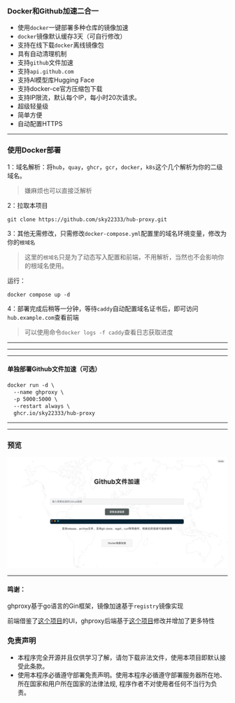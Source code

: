 ### Docker和Github加速二合一

- 使用`docker`一键部署多种仓库的镜像加速
- `docker`镜像默认缓存3天（可自行修改）
- 支持在线下载`docker`离线镜像包
- 具有自动清理机制
- 支持`github`文件加速
- 支持`api.github.com`
- 支持Al模型库Hugging Face
- 支持docker-ce官方压缩包下载
- 支持IP限流，默认每个IP，每小时20次请求。
- 超级轻量级
- 简单方便
- 自动配置HTTPS

---

### 使用Docker部署

1：域名解析：将`hub`，`quay`，`ghcr`，`gcr`，`docker`，`k8s`这个几个解析为你的二级域名。

> 嫌麻烦也可以直接泛解析


2：拉取本项目
```
git clone https://github.com/sky22333/hub-proxy.git
```


3：其他无需修改，只需修改`docker-compose.yml`配置里的域名环境变量，修改为你的`根域名`

> 这里的`根域名`只是为了动态写入配置和前端，不用解析，当然也不会影响你的根域名使用。

运行：
```
docker compose up -d
```

4：部署完成后稍等一分钟，等待`caddy`自动配置域名证书后，即可访问`hub.example.com`查看前端

> 可以使用命令`docker logs -f caddy`查看日志获取进度



---
---
---

#### 单独部署Github文件加速（可选）
```
docker run -d \
  --name ghproxy \
  -p 5000:5000 \
  --restart always \
  ghcr.io/sky22333/hub-proxy
```

---
---

### 预览

![预览](./.github/workflows/gh.jpg)


---

#### 鸣谢：

ghproxy基于go语言的Gin框架，镜像加速基于`registry`镜像实现

前端借鉴了[这个项目](https://github.com/WJQSERVER-STUDIO/ghproxy)的UI，ghproxy后端基于[这个项目](https://github.com/moeyy01/gh-proxy-go)修改并增加了更多特性



### 免责声明

* 本程序完全开源并且仅供学习了解，请勿下载非法文件，使用本项目即默认接受此条款。
* 使用本程序必循遵守部署免责声明。使用本程序必循遵守部署服务器所在地、所在国家和用户所在国家的法律法规, 程序作者不对使用者任何不当行为负责。
